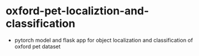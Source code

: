 # oxford-pet-localiztion-and-classification
- pytorch model and flask app for object localization and classification of oxford pet dataset
